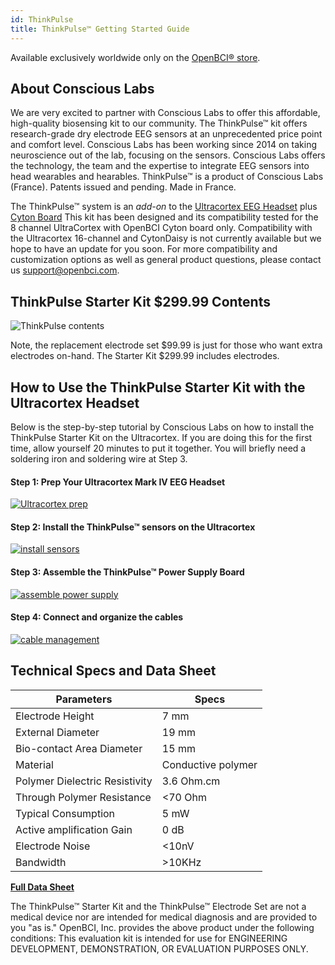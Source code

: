 ```yaml
---
id: ThinkPulse
title: ThinkPulse™ Getting Started Guide
---
```


Available exclusively worldwide only on the [OpenBCI® store](https://shop.openbci.com/products/thinkpulse-active-electrode-kit).

## About Conscious Labs

We are very excited to partner with Conscious Labs to offer this affordable, high-quality biosensing kit to our community. The ThinkPulse™ kit offers research-grade dry electrode EEG sensors at an unprecedented price point and comfort level.
Conscious Labs has been working since 2014 on taking neuroscience out of the lab, focusing on the sensors. Conscious Labs offers the technology, the team and the expertise to integrate EEG sensors into head wearables and hearables.
ThinkPulse™ is a product of Conscious Labs (France). Patents issued and pending. Made in France.

The ThinkPulse™ system is an *add-on* to the [Ultracortex EEG Headset](https://shop.openbci.com/collections/frontpage/products/ultracortex-mark-iv) plus [Cyton Board](https://shop.openbci.com/collections/frontpage/products/cyton-biosensing-board-8-channel)
This kit has been designed and its compatibility tested for the 8 channel UltraCortex with OpenBCI Cyton board only. Compatibility with the Ultracortex 16-channel and CytonDaisy is not currently available but we hope to have an update for you soon. For more compatibility and customization options as well as general product questions, please contact us support@openbci.com.


## ThinkPulse Starter Kit $299.99 Contents

![ThinkPulse contents](../assets/ThirdPartyImages/ThinkPulse_starter_kit_contents.png)

Note, the replacement electrode set $99.99 is just for those who want extra electrodes on-hand. The Starter Kit $299.99 includes electrodes.

## How to Use the ThinkPulse Starter Kit with the Ultracortex Headset
Below is the step-by-step tutorial by Conscious Labs on how to install the ThinkPulse Starter Kit on the Ultracortex. If you are doing this for the first time, allow yourself 20 minutes to put it together. You will briefly need a soldering iron and soldering wire at Step 3.

#### Step 1: Prep Your Ultracortex Mark IV EEG Headset

[![Ultracortex prep](../assets/ThirdPartyImages/ThinkPulse_assembly_step1.png)](https://youtu.be/cKDDvFaZy6s)


#### Step 2: Install the ThinkPulse™ sensors on the Ultracortex

[![install sensors](../assets/ThirdPartyImages/ThinkPulse_assembly_step2.png)](https://youtu.be/KNyI0c5DYu8)

#### Step 3: Assemble the ThinkPulse™ Power Supply Board

[![assemble power supply](../assets/ThirdPartyImages/ThinkPulse_assembly_step3.png)](https://youtu.be/Icuqx6eHbhs)

#### Step 4: Connect and organize the cables

[![cable management](../assets/ThirdPartyImages/ThinkPulse_assembly_step4.png)](https://youtu.be/GtcfUNvZlZ0)


## Technical Specs and Data Sheet

| Parameters | Specs |
|---|---|
| Electrode Height | 7 mm |
| External Diameter | 19 mm |
| Bio-contact Area Diameter | 15 mm |
| Material | Conductive polymer |
| Polymer Dielectric Resistivity | 3.6 Ohm.cm |
| Through Polymer Resistance | <70 Ohm |
| Typical Consumption | 5 mW |
| Active amplification Gain | 0 dB |
| Electrode Noise | <10nV |
| Bandwidth | >10KHz |

**[Full Data Sheet](https://drive.google.com/file/d/1Ri2UPmPH2SrTjYQ8Mj046ciWLGzRxCSl/view?usp=sharing)**

The ThinkPulse™ Starter Kit and the ThinkPulse™ Electrode Set are not a medical device nor are intended for medical diagnosis and are provided to you "as is." OpenBCI, Inc. provides the above product under the following conditions: This evaluation kit is intended for use for ENGINEERING DEVELOPMENT, DEMONSTRATION, OR EVALUATION PURPOSES ONLY.
